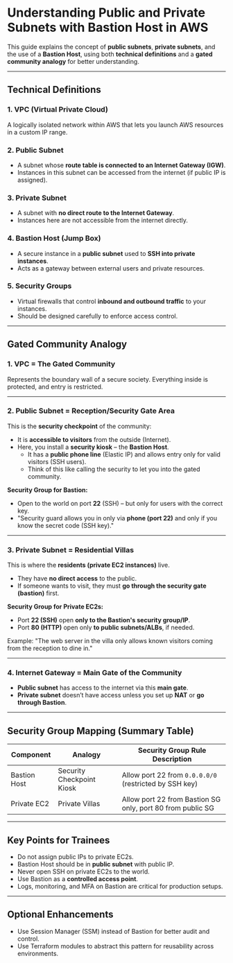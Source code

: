# Understanding Public and Private Subnets with Bastion Host in AWS

This guide explains the concept of **public subnets**, **private subnets**, and the use of a **Bastion Host**, using both **technical definitions** and a **gated community analogy** for better understanding.

---

## Technical Definitions

### 1. VPC (Virtual Private Cloud)
A logically isolated network within AWS that lets you launch AWS resources in a custom IP range.

### 2. Public Subnet
- A subnet whose **route table is connected to an Internet Gateway (IGW)**.
- Instances in this subnet can be accessed from the internet (if public IP is assigned).

### 3. Private Subnet
- A subnet with **no direct route to the Internet Gateway**.
- Instances here are not accessible from the internet directly.

### 4. Bastion Host (Jump Box)
- A secure instance in a **public subnet** used to **SSH into private instances**.
- Acts as a gateway between external users and private resources.

### 5. Security Groups
- Virtual firewalls that control **inbound and outbound traffic** to your instances.
- Should be designed carefully to enforce access control.

---

## Gated Community Analogy

### 1. VPC = The Gated Community
Represents the boundary wall of a secure society. Everything inside is protected, and entry is restricted.

---

### 2. Public Subnet = Reception/Security Gate Area
This is the **security checkpoint** of the community:
- It is **accessible to visitors** from the outside (Internet).
- Here, you install a **security kiosk** – the **Bastion Host**.
  - It has a **public phone line** (Elastic IP) and allows entry only for valid visitors (SSH users).
  - Think of this like calling the security to let you into the gated community.

**Security Group for Bastion:**
- Open to the world on port **22** (SSH) – but only for users with the correct key.
- "Security guard allows you in only via **phone (port 22)** and only if you know the secret code (SSH key)."

---

### 3. Private Subnet = Residential Villas
This is where the **residents (private EC2 instances)** live.
- They have **no direct access** to the public.
- If someone wants to visit, they must **go through the security gate (bastion)** first.

**Security Group for Private EC2s:**
- Port **22 (SSH)** open **only to the Bastion's security group/IP**.
- Port **80 (HTTP)** open only **to public subnets/ALBs**, if needed.

Example: "The web server in the villa only allows known visitors coming from the reception to dine in."

---

### 4. Internet Gateway = Main Gate of the Community
- **Public subnet** has access to the internet via this **main gate**.
- **Private subnet** doesn’t have access unless you set up **NAT** or **go through Bastion**.

---

## Security Group Mapping (Summary Table)

| Component      | Analogy                   | Security Group Rule Description                            |
| -------------- | ------------------------- | ---------------------------------------------------------- |
| Bastion Host   | Security Checkpoint Kiosk | Allow port 22 from `0.0.0.0/0` (restricted by SSH key)     |
| Private EC2    | Private Villas            | Allow port 22 from Bastion SG only, port 80 from public SG |

---

## Key Points for Trainees

- Do not assign public IPs to private EC2s.
- Bastion Host should be in **public subnet** with public IP.
- Never open SSH on private EC2s to the world.
- Use Bastion as a **controlled access point**.
- Logs, monitoring, and MFA on Bastion are critical for production setups.

---

## Optional Enhancements

- Use Session Manager (SSM) instead of Bastion for better audit and control.
- Use Terraform modules to abstract this pattern for reusability across environments.
